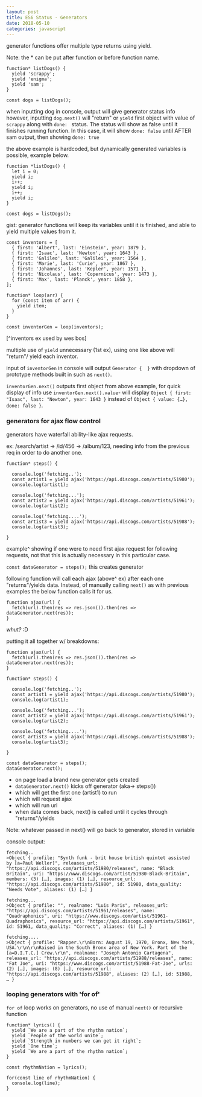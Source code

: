 ```yaml
---
layout: post
title: ES6 Status - Generators
date: 2018-05-10
categories: javascript
---
```


generator functions offer multiple type returns using yield.

Note: the * can be put after function or before function name.

```
function* listDogs() {
  yield 'scrappy';
  yield 'enigma';
  yield 'sam';
}

const dogs = listDogs();

```
when inputting dog in console, output will give generator status info
however, inputting `dog.next()` will "return" or `yield` first object with value of `scrappy` along with `done: ` status. The status will show as false until it finishes running function. In this case, it will show `done: false` until AFTER sam output, then showing `done: true`

the above example is hardcoded, but dynamically generated variables is possible, example below.
```
function *listDogs() {
  let i = 0;
  yield i;
  i++;
  yield i;
  i++;
  yield i;
}

const dogs = listDogs();

```
gist: generator functions will keep its variables until it is finished, and able to yield multiple values from it.

```
const inventors = [
  { first: 'Albert', last: 'Einstein', year: 1879 },
  { first: 'Isaac', last: 'Newton', year: 1643 },
  { first: 'Galileo', last: 'Galilei', year: 1564 },
  { first: 'Marie', last: 'Curie', year: 1867 },
  { first: 'Johannes', last: 'Kepler', year: 1571 },
  { first: 'Nicolaus', last: 'Copernicus', year: 1473 },
  { first: 'Max', last: 'Planck', year: 1858 },
];

function* loop(arr) {
  for (const item of arr) {
    yield item;
  }
}

const inventorGen = loop(inventors);

```
[^inventors ex used by wes bos]

multiple use of `yield` unnecessary (1st ex), using one like above will "return"/ yield each inventor.

input of `inventorGen` in console will output `Generator {  }` with dropdown of prototype methods built in such as `next()`.

`inventorGen.next()` outputs first object from above example, for quick display of info use `inventorGen.next().value`- will display `Object { first: "Isaac", last: "Newton", year: 1643 }` instead of `Object { value: {…}, done: false }`.

### generators for ajax flow control

generators have waterfall ability-like ajax requests.

ex: /search/artist -> /id/456 -> /album/123, needing info from the previous req in order to do another one.

```
function* steps() {

  console.log('fetching..');
  const artist1 = yield ajax('https://api.discogs.com/artists/51980');
  console.log(artist1);

  console.log('fetching...');
  const artist2 = yield ajax('https://api.discogs.com/artists/51961');
  console.log(artist2);

  console.log('fetching....');
  const artist3 = yield ajax('https://api.discogs.com/artists/51988');
  console.log(artist3);

}

```
example^ showing if one were to need first ajax request for following requests, not that this is actually necessary in this particular case.

`const dataGenerator = steps();` this creates generator


following function will call each ajax (above^ ex) after each one "returns"/yields data. Instead, of manually calling `next()` as with previous examples the below function calls it for us.
```
function ajax(url) {
  fetch(url).then(res => res.json()).then(res => dataGenerator.next(res));
}

```

*whut?* :D

putting it all together w/ breakdowns:
```
function ajax(url) {
  fetch(url).then(res => res.json()).then(res => dataGenerator.next(res));
}

function* steps() {

  console.log('fetching..');
  const artist1 = yield ajax('https://api.discogs.com/artists/51980');
  console.log(artist1);

  console.log('fetching...');
  const artist2 = yield ajax('https://api.discogs.com/artists/51961');
  console.log(artist2);

  console.log('fetching....');
  const artist3 = yield ajax('https://api.discogs.com/artists/51988');
  console.log(artist3);

}

const dataGenerator = steps();
dataGenerator.next();

```
  - on page load a brand new generator gets created 
  - `dataGenerator.next()` kicks off generator (aka-> steps())
  - which will get the first one (artist1) to run
  - which will request ajax
  - which will run url
  - when data comes back, next() is called until it cycles through "returns"/yields 

Note: whatever passed in next() will go back to generator, stored in variable

console output:
```
fetching..
>Object { profile: "Synth funk - brit house british quintet assisted by [a=Paul Weller]", releases_url: "https://api.discogs.com/artists/51980/releases", name: "Black Britain", uri: "https://www.discogs.com/artist/51980-Black-Britain", members: (3) […], images: (1) […], resource_url: "https://api.discogs.com/artists/51980", id: 51980, data_quality: "Needs Vote", aliases: (1) […] }

fetching...
>Object { profile: "", realname: "Luis Paris", releases_url: "https://api.discogs.com/artists/51961/releases", name: "Quadraphonics", uri: "https://www.discogs.com/artist/51961-Quadraphonics", resource_url: "https://api.discogs.com/artists/51961", id: 51961, data_quality: "Correct", aliases: (1) […] }

fetching....
>Object { profile: "Rapper.\r\nBorn: August 19, 1970, Bronx, New York, USA.\r\n\r\nRaised in the South Bronx area of New York. Part of the [a=D.I.T.C.] Crew.\r\n", realname: "Joseph Antonio Cartagena", releases_url: "https://api.discogs.com/artists/51988/releases", name: "Fat Joe", uri: "https://www.discogs.com/artist/51988-Fat-Joe", urls: (2) […], images: (8) […], resource_url: "https://api.discogs.com/artists/51988", aliases: (2) […], id: 51988, … }

```

### looping generators with 'for of'

`for of` loop works on generators, no use of manual `next()` or recursive function

```
function* lyrics() {
  yield `We are a part of the rhythm nation`;
  yield `People of the world unite`;
  yield `Strength in numbers we can get it right`;
  yield `One time`;
  yield `We are a part of the rhythm nation`;
}

const rhythmNation = lyrics();

for(const line of rhythmNation) {
  console.log(line);
}

```